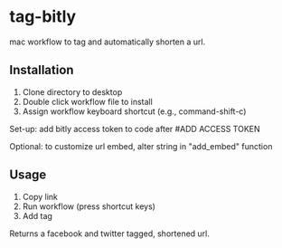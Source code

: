 # tag-bitly

mac workflow to tag and automatically shorten a url.

## Installation

1. Clone directory to desktop
2. Double click workflow file to install
3. Assign workflow keyboard shortcut (e.g., command-shift-c)

Set-up: 
add bitly access token to code
    after #ADD ACCESS TOKEN

Optional: 
to customize url embed, alter string in "add_embed" function

## Usage

1. Copy link 
2. Run workflow (press shortcut keys)
3. Add tag

Returns a facebook and twitter tagged, shortened url.



